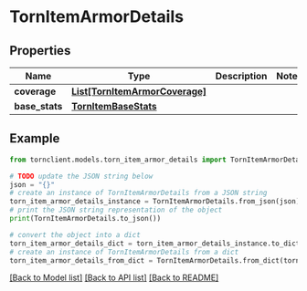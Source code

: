 # TornItemArmorDetails


## Properties

Name | Type | Description | Notes
------------ | ------------- | ------------- | -------------
**coverage** | [**List[TornItemArmorCoverage]**](TornItemArmorCoverage.md) |  | 
**base_stats** | [**TornItemBaseStats**](TornItemBaseStats.md) |  | 

## Example

```python
from tornclient.models.torn_item_armor_details import TornItemArmorDetails

# TODO update the JSON string below
json = "{}"
# create an instance of TornItemArmorDetails from a JSON string
torn_item_armor_details_instance = TornItemArmorDetails.from_json(json)
# print the JSON string representation of the object
print(TornItemArmorDetails.to_json())

# convert the object into a dict
torn_item_armor_details_dict = torn_item_armor_details_instance.to_dict()
# create an instance of TornItemArmorDetails from a dict
torn_item_armor_details_from_dict = TornItemArmorDetails.from_dict(torn_item_armor_details_dict)
```
[[Back to Model list]](../README.md#documentation-for-models) [[Back to API list]](../README.md#documentation-for-api-endpoints) [[Back to README]](../README.md)


